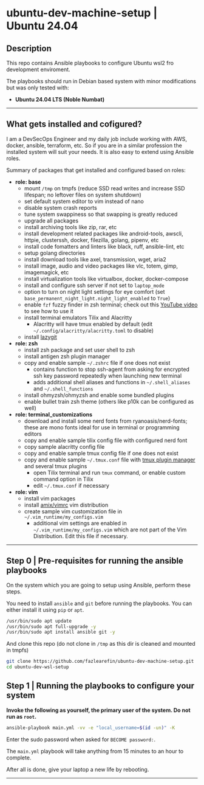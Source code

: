 # ubuntu-dev-machine-setup | Ubuntu 24.04

## Description

This repo contains Ansible playbooks to configure Ubuntu wsl2 fro development enviroment.

The playbooks should run in Debian based system with minor modifications but was only tested with:

- **Ubuntu 24.04 LTS (Noble Numbat)**

---

## What gets installed and cofigured?

I am a DevSecOps Engineer and my daily job include working with AWS, docker, ansible, terraform, etc. So if you are in a similar profession the installed system will suit your needs. It is also easy to extend using Ansible roles.

Summary of packages that get installed and configured based on roles:

- **role: base**
  - mount `/tmp` on tmpfs (reduce SSD read writes and increase SSD lifespan; no leftover files on system shutdown)
  - set default system editor to vim instead of nano
  - disable system crash reports
  - tune system swappiness so that swapping is greatly reduced
  - upgrade all packages
  - install archiving tools like zip, rar, etc
  - install development related packages like android-tools, awscli, httpie, clusterssh, docker, filezilla, golang, pipenv, etc
  - install code fomatters and linters like black, ruff, ansible-lint, etc
  - setup golang directories
  - install download tools like axel, transmission, wget, aria2
  - install image, audio and video packages like vlc, totem, gimp, imagemagick, etc
  - install virtualization tools like virtualbox, docker, docker-compose
  - install and configure ssh server if not set to `laptop_mode`
  - option to turn on night light settings for eye comfort (set `base_permanent_night_light.night_light_enabled` to `True`)
  - enable `fzf` fuzzy finder in zsh terminal; check out this [YouTube video](https://www.youtube.com/watch?v=1a5NiMhqAR0) to see how to use it
  - install terminal emulators Tilix and Alacritty
    - Alacritty will have tmux enabled by default (edit `~/.config/alacritty/alacritty.toml` to disable)
  - install [lazygit](https://github.com/jesseduffield/lazygit)
- **role: zsh**
  - install zsh package and set user shell to zsh
  - install antigen zsh plugin manager
  - copy and enable sample `~/.zshrc` file if one does not exist
    - contains function to stop ssh-agent from asking for encrypted ssh key password repeatedly when launching new terminal
    - adds additional shell aliases and functions in `~/.shell_aliases` and `~/.shell_functions`
  - install ohmyzsh/ohmyzsh and enable some bundled plugins
  - enable bullet train zsh theme (others like p10k can be configured as well)
- **role: terminal_customizations**
  - download and install some nerd fonts from ryanoasis/nerd-fonts; these are mono fonts ideal for use in terminal or programming editors
  - copy and enable sample tilix config file with configured nerd font
  - copy sample alacritty config file
  - copy and enable sample tmux config file if one does not exist
  - copy and enable sample `~/.tmux.conf` file with [tmux plugin manager](https://github.com/tmux-plugins/tpm) and several tmux plugins
    - open Tilix terminal and run `tmux` command, or enable custom command option in Tilix
    - edit `~/.tmux.conf` if necessary
- **role: vim**
  - install vim packages
  - install [amix/vimrc](https://github.com/amix/vimrc) vim distribution
  - create sample vim customization file in `~/.vim_runtime/my_configs.vim`
    - additional vim settings are enabled in `~/.vim_runtime/my_configs.vim` which are not part of the Vim Distribution. Edit this file if necessary.
---

## Step 0 | Pre-requisites for running the ansible playbooks

On the system which you are going to setup using Ansible, perform these steps.

You need to install `ansible` and `git` before running the playbooks. You can either install it using `pip` or `apt`.

```bash
/usr/bin/sudo apt update
/usr/bin/sudo apt full-upgrade -y
/usr/bin/sudo apt install ansible git -y
```

And clone this repo (do not clone in `/tmp` as this dir is cleaned and mounted in tmpfs)

```bash
git clone https://github.com/fazlearefin/ubuntu-dev-machine-setup.git
cd ubuntu-dev-wsl-setup
```

## Step 1 | Running the playbooks to configure your system

**Invoke the following as yourself, the primary user of the system. Do not run as `root`.**

```bash
ansible-playbook main.yml -vv -e "local_username=$(id -un)" -K
```

Enter the sudo password when asked for `BECOME password:`.

The `main.yml` playbook will take anything from 15 minutes to an hour to complete.

After all is done, give your laptop a new life by rebooting.

---